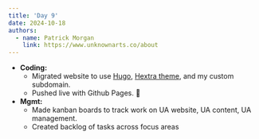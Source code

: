 ```yaml
---
title: 'Day 9'
date: 2024-10-18
authors:
  - name: Patrick Morgan
    link: https://www.unknownarts.co/about
---
```


- **Coding:**
	- Migrated website to use [Hugo](https://gohugo.io), [Hextra theme](https://github.com/imfing/hextra), and my custom subdomain.
	- Pushed live with Github Pages. 🎉
- **Mgmt:**
	- Made kanban boards to track work on UA website, UA content, UA management.
	- Created backlog of tasks across focus areas